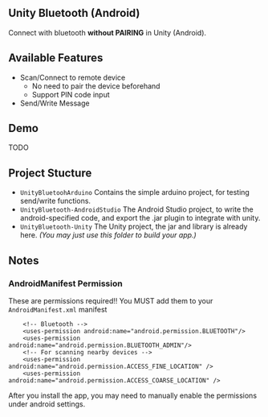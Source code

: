 ## Unity Bluetooth (Android)

Connect with bluetooth **without PAIRING** in Unity (Android).

## Available Features
- Scan/Connect to remote device
    - No need to pair the device beforehand
    - Support PIN code input
- Send/Write Message

## Demo
TODO

## Project Stucture
- `UnityBluetoohArduino` Contains the simple arduino project, for testing send/write functions.
- `UnityBluetooth-AndroidStudio` The Android Studio project, to write the android-specified code, and export the .jar plugin to integrate with unity.
- `UnityBluetooth-Unity` The Unity project, the jar and library is already here. *(You may just use this folder to build your app.)*


## Notes

### AndroidManifest Permission
These are permissions required!! You MUST add them to your `AndroidManifest.xml` manifest

```
    <!-- Bluetooth -->
    <uses-permission android:name="android.permission.BLUETOOTH"/>
    <uses-permission android:name="android.permission.BLUETOOTH_ADMIN"/>
    <!-- For scanning nearby devices -->
    <uses-permission android:name="android.permission.ACCESS_FINE_LOCATION" />
    <uses-permission android:name="android.permission.ACCESS_COARSE_LOCATION" />
```

After you install the app, you may need to manually enable the permissions under android settings.
